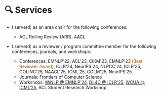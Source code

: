 # 🔍 Services
- I serve(d) as an area chair for the following conferences:
  - ACL Rolling Review (ARR), AACL
- I serve(d) as a reviewer / program committee member for the following conferences, journals, and workshops:
  - Conferences: EMNLP'22, ACL'23, CIKM'23, EMNLP'23 <span style="color:#ac530f">(Best Reviewer Award)</span>, ICLR'24, NeurIPS'24, NLPCC'24, ICLR'25, COLING'25, NAACL'25, ICML'25, COLM'25, NeurIPS'25
  - Journals: Frontiers of Computer Science
  - Workshops: [WiNLP @ EMNLP'24](https://www.winlp.org/), [DL4C @ ICLR'25](https://dl4c.github.io/), [WCUA @ ICML'25](https://www.icml-computeruseagents.com/), ACL Student Research Workshop.

  <!-- - Journals: ACL Rolling Review (2023.4 - Present), Frontiers of Computer Science -->
